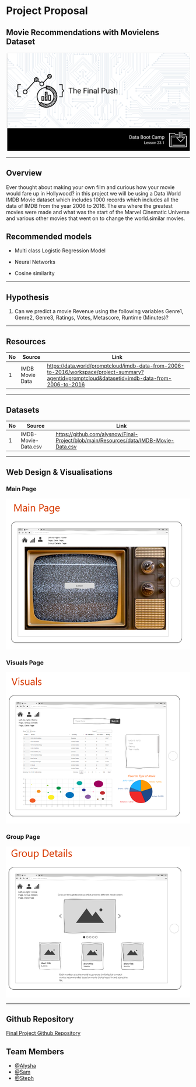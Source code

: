 # Project Proposal

## Movie Recommendations with Movielens Dataset

![05_finalprojectproposal](https://github.com/alysnow/Final-Project/blob/main/Images/05_finalprojectproposal.PNG)

- - -

## Overview

Ever thought about making your own film and curious how your movie would fare up in Hollywood? in this project we will be using a Data World IMDB Movie dataset which includes 1000 records which includes all the data of IMDB from the year 2006 to 2016. The era where the greatest movies were made and what was the start of the Marvel Cinematic Universe and various other movies that went on to change the world.similar movies.

## Recommended models

* Multi class Logistic Regression Model

* Neural Networks

* Cosine similarity

- - -

## Hypothesis

1. Can we predict a movie Revenue using the following variables Genre1, Genre2, Genre3, Ratings, Votes, Metascore, Runtime (Minutes)?

- - -

## Resources

|No|Source|Link|
|-|-|-|
|1|IMDB Movie Data |https://data.world/promptcloud/imdb-data-from-2006-to-2016/workspace/project-summary?agentid=promptcloud&datasetid=imdb-data-from-2006-to-2016|

- - -

## Datasets

|No|Source|Link|
|-|-|-|
|1|IMDB-Movie-Data.csv|https://github.com/alysnow/Final-Project/blob/main/Resources/data/IMDB-Movie-Data.csv|

- - -

## Web Design & Visualisations

### Main Page
![visualisation-idea](https://github.com/alysnow/Final-Project/blob/main/Images/mainpage.PNG)

### Visuals Page
![visualisation-idea](https://github.com/alysnow/Final-Project/blob/main/Images/visuals.PNG)

### Group Page
![visualisation-idea](https://github.com/alysnow/Final-Project/blob/main/Images/group.PNG)

- - -

## Github Repository

[Final Project Github Repository](https://github.com/alysnow/Final-Project) 


## Team Members

- [@Alysha](https://github.com/alysnow)
- [@Sam](https://github.com/SamanthaVanWyngaarden)
- [@Steph](https://github.com/sSalvs)
